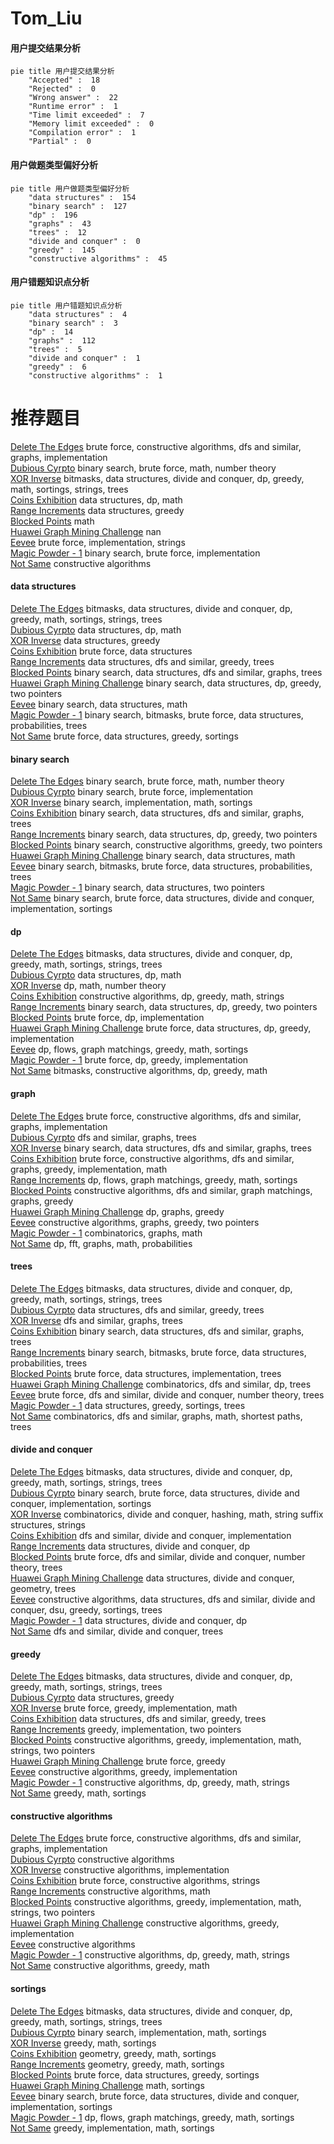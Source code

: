 # Tom_Liu
<!-- tabs:start -->
#### **用户提交结果分析**

```mermaid
pie title 用户提交结果分析
    "Accepted" :  18
    "Rejected" :  0
    "Wrong answer" :  22
    "Runtime error" :  1
    "Time limit exceeded" :  7
    "Memory limit exceeded" :  0
    "Compilation error" :  1
    "Partial" :  0
```
#### **用户做题类型偏好分析**

```mermaid
pie title 用户做题类型偏好分析
    "data structures" :  154
    "binary search" :  127
    "dp" :  196
    "graphs" :  43
    "trees" :  12
    "divide and conquer" :  0
    "greedy" :  145
    "constructive algorithms" :  45
```
#### **用户错题知识点分析**

```mermaid
pie title 用户错题知识点分析
    "data structures" :  4
    "binary search" :  3
    "dp" :  14
    "graphs" :  112
    "trees" :  5
    "divide and conquer" :  1
    "greedy" :  6
    "constructive algorithms" :  1
```
<!-- tabs:end -->
# 推荐题目
[Delete The Edges](http://codeforces.com/problemset/problem/1494/F)		brute force,
                        constructive algorithms,
                        dfs and similar,
                        graphs,
                        implementation		  
[Dubious Cyrpto](http://codeforces.com/problemset/problem/1379/B)		binary search,
                        brute force,
                        math,
                        number theory		  
[XOR Inverse](https://codeforces.com/contest/1417/problem/E)		bitmasks,
                        data structures,
                        divide and conquer,
                        dp,
                        greedy,
                        math,
                        sortings,
                        strings,
                        trees		  
[Coins Exhibition](http://codeforces.com/problemset/problem/930/E)		data structures,
                        dp,
                        math		  
[Range Increments](http://codeforces.com/problemset/problem/174/C)		data structures,
                        greedy		  
[Blocked Points](https://codeforces.com/contest/393/problem/C)		math		  
[Huawei Graph Mining Challenge](https://codeforces.com/contest/1378/problem/A3)		nan		  
[Eevee](http://codeforces.com/problemset/problem/452/A)		brute force,
                        implementation,
                        strings		  
[Magic Powder - 1](http://codeforces.com/problemset/problem/670/D1)		binary search,
                        brute force,
                        implementation		  
[Not Same](https://codeforces.com/contest/1261/problem/E)		constructive algorithms		  
<!-- tabs:start -->
#### **data structures**
[Delete The Edges](https://codeforces.com/contest/1417/problem/E)		bitmasks,
                        data structures,
                        divide and conquer,
                        dp,
                        greedy,
                        math,
                        sortings,
                        strings,
                        trees		  
[Dubious Cyrpto](http://codeforces.com/problemset/problem/930/E)		data structures,
                        dp,
                        math		  
[XOR Inverse](http://codeforces.com/problemset/problem/174/C)		data structures,
                        greedy		  
[Coins Exhibition](http://codeforces.com/problemset/problem/200/A)		brute force,
                        data structures		  
[Range Increments](http://codeforces.com/problemset/problem/1399/E1)		data structures,
                        dfs and similar,
                        greedy,
                        trees		  
[Blocked Points](http://codeforces.com/problemset/problem/739/B)		binary search,
                        data structures,
                        dfs and similar,
                        graphs,
                        trees		  
[Huawei Graph Mining Challenge](http://codeforces.com/problemset/problem/1492/C)		binary search,
                        data structures,
                        dp,
                        greedy,
                        two pointers		  
[Eevee](http://codeforces.com/problemset/problem/1490/G)		binary search,
                        data structures,
                        math		  
[Magic Powder - 1](http://codeforces.com/problemset/problem/1479/D)		binary search,
                        bitmasks,
                        brute force,
                        data structures,
                        probabilities,
                        trees		  
[Not Same](http://codeforces.com/problemset/problem/1497/A)		brute force,
                        data structures,
                        greedy,
                        sortings		  
#### **binary search**
[Delete The Edges](http://codeforces.com/problemset/problem/1379/B)		binary search,
                        brute force,
                        math,
                        number theory		  
[Dubious Cyrpto](http://codeforces.com/problemset/problem/670/D1)		binary search,
                        brute force,
                        implementation		  
[XOR Inverse](http://codeforces.com/problemset/problem/492/B)		binary search,
                        implementation,
                        math,
                        sortings		  
[Coins Exhibition](http://codeforces.com/problemset/problem/739/B)		binary search,
                        data structures,
                        dfs and similar,
                        graphs,
                        trees		  
[Range Increments](http://codeforces.com/problemset/problem/1492/C)		binary search,
                        data structures,
                        dp,
                        greedy,
                        two pointers		  
[Blocked Points](http://codeforces.com/problemset/problem/1463/D)		binary search,
                        constructive algorithms,
                        greedy,
                        two pointers		  
[Huawei Graph Mining Challenge](http://codeforces.com/problemset/problem/1490/G)		binary search,
                        data structures,
                        math		  
[Eevee](http://codeforces.com/problemset/problem/1479/D)		binary search,
                        bitmasks,
                        brute force,
                        data structures,
                        probabilities,
                        trees		  
[Magic Powder - 1](http://codeforces.com/problemset/problem/1436/E)		binary search,
                        data structures,
                        two pointers		  
[Not Same](http://codeforces.com/problemset/problem/1461/D)		binary search,
                        brute force,
                        data structures,
                        divide and conquer,
                        implementation,
                        sortings		  
#### **dp**
[Delete The Edges](https://codeforces.com/contest/1417/problem/E)		bitmasks,
                        data structures,
                        divide and conquer,
                        dp,
                        greedy,
                        math,
                        sortings,
                        strings,
                        trees		  
[Dubious Cyrpto](http://codeforces.com/problemset/problem/930/E)		data structures,
                        dp,
                        math		  
[XOR Inverse](http://codeforces.com/problemset/problem/980/D)		dp,
                        math,
                        number theory		  
[Coins Exhibition](http://codeforces.com/problemset/problem/758/D)		constructive algorithms,
                        dp,
                        greedy,
                        math,
                        strings		  
[Range Increments](http://codeforces.com/problemset/problem/1492/C)		binary search,
                        data structures,
                        dp,
                        greedy,
                        two pointers		  
[Blocked Points](https://codeforces.com/contest/1457/problem/C)		brute force,
                        dp,
                        implementation		  
[Huawei Graph Mining Challenge](http://codeforces.com/problemset/problem/1491/C)		brute force,
                        data structures,
                        dp,
                        greedy,
                        implementation		  
[Eevee](http://codeforces.com/problemset/problem/1437/C)		dp,
                        flows,
                        graph matchings,
                        greedy,
                        math,
                        sortings		  
[Magic Powder - 1](http://codeforces.com/problemset/problem/1499/B)		brute force,
                        dp,
                        greedy,
                        implementation		  
[Not Same](http://codeforces.com/problemset/problem/1491/D)		bitmasks,
                        constructive algorithms,
                        dp,
                        greedy,
                        math		  
#### **graph**
[Delete The Edges](http://codeforces.com/problemset/problem/1494/F)		brute force,
                        constructive algorithms,
                        dfs and similar,
                        graphs,
                        implementation		  
[Dubious Cyrpto](http://codeforces.com/problemset/problem/580/C)		dfs and similar,
                        graphs,
                        trees		  
[XOR Inverse](http://codeforces.com/problemset/problem/739/B)		binary search,
                        data structures,
                        dfs and similar,
                        graphs,
                        trees		  
[Coins Exhibition](http://codeforces.com/problemset/problem/1487/C)		brute force,
                        constructive algorithms,
                        dfs and similar,
                        graphs,
                        greedy,
                        implementation,
                        math		  
[Range Increments](http://codeforces.com/problemset/problem/1437/C)		dp,
                        flows,
                        graph matchings,
                        greedy,
                        math,
                        sortings		  
[Blocked Points](http://codeforces.com/problemset/problem/1470/D)		constructive algorithms,
                        dfs and similar,
                        graph matchings,
                        graphs,
                        greedy		  
[Huawei Graph Mining Challenge](http://codeforces.com/problemset/problem/1476/C)		dp,
                        graphs,
                        greedy		  
[Eevee](http://codeforces.com/problemset/problem/1304/D)		constructive algorithms,
                        graphs,
                        greedy,
                        two pointers		  
[Magic Powder - 1](http://codeforces.com/problemset/problem/1475/C)		combinatorics,
                        graphs,
                        math		  
[Not Same](http://codeforces.com/problemset/problem/553/E)		dp,
                        fft,
                        graphs,
                        math,
                        probabilities		  
#### **trees**
[Delete The Edges](https://codeforces.com/contest/1417/problem/E)		bitmasks,
                        data structures,
                        divide and conquer,
                        dp,
                        greedy,
                        math,
                        sortings,
                        strings,
                        trees		  
[Dubious Cyrpto](http://codeforces.com/problemset/problem/1399/E1)		data structures,
                        dfs and similar,
                        greedy,
                        trees		  
[XOR Inverse](http://codeforces.com/problemset/problem/580/C)		dfs and similar,
                        graphs,
                        trees		  
[Coins Exhibition](http://codeforces.com/problemset/problem/739/B)		binary search,
                        data structures,
                        dfs and similar,
                        graphs,
                        trees		  
[Range Increments](http://codeforces.com/problemset/problem/1479/D)		binary search,
                        bitmasks,
                        brute force,
                        data structures,
                        probabilities,
                        trees		  
[Blocked Points](http://codeforces.com/problemset/problem/1511/C)		brute force,
                        data structures,
                        implementation,
                        trees		  
[Huawei Graph Mining Challenge](http://codeforces.com/problemset/problem/1499/F)		combinatorics,
                        dfs and similar,
                        dp,
                        trees		  
[Eevee](http://codeforces.com/problemset/problem/1491/E)		brute force,
                        dfs and similar,
                        divide and conquer,
                        number theory,
                        trees		  
[Magic Powder - 1](http://codeforces.com/problemset/problem/1466/D)		data structures,
                        greedy,
                        sortings,
                        trees		  
[Not Same](http://codeforces.com/problemset/problem/1495/D)		combinatorics,
                        dfs and similar,
                        graphs,
                        math,
                        shortest paths,
                        trees		  
#### **divide and conquer**
[Delete The Edges](https://codeforces.com/contest/1417/problem/E)		bitmasks,
                        data structures,
                        divide and conquer,
                        dp,
                        greedy,
                        math,
                        sortings,
                        strings,
                        trees		  
[Dubious Cyrpto](http://codeforces.com/problemset/problem/1461/D)		binary search,
                        brute force,
                        data structures,
                        divide and conquer,
                        implementation,
                        sortings		  
[XOR Inverse](http://codeforces.com/problemset/problem/1466/G)		combinatorics,
                        divide and conquer,
                        hashing,
                        math,
                        string suffix structures,
                        strings		  
[Coins Exhibition](http://codeforces.com/problemset/problem/1490/D)		dfs and similar,
                        divide and conquer,
                        implementation		  
[Range Increments](https://codeforces.com/contest/1483/problem/C)		data structures,
                        divide and conquer,
                        dp		  
[Blocked Points](http://codeforces.com/problemset/problem/1491/E)		brute force,
                        dfs and similar,
                        divide and conquer,
                        number theory,
                        trees		  
[Huawei Graph Mining Challenge](http://codeforces.com/problemset/problem/1303/G)		data structures,
                        divide and conquer,
                        geometry,
                        trees		  
[Eevee](http://codeforces.com/problemset/problem/1494/D)		constructive algorithms,
                        data structures,
                        dfs and similar,
                        divide and conquer,
                        dsu,
                        greedy,
                        sortings,
                        trees		  
[Magic Powder - 1](http://codeforces.com/problemset/problem/1482/E)		data structures,
                        divide and conquer,
                        dp		  
[Not Same](http://codeforces.com/problemset/problem/566/C)		dfs and similar,
                        divide and conquer,
                        trees		  
#### **greedy**
[Delete The Edges](https://codeforces.com/contest/1417/problem/E)		bitmasks,
                        data structures,
                        divide and conquer,
                        dp,
                        greedy,
                        math,
                        sortings,
                        strings,
                        trees		  
[Dubious Cyrpto](http://codeforces.com/problemset/problem/174/C)		data structures,
                        greedy		  
[XOR Inverse](http://codeforces.com/problemset/problem/547/A)		brute force,
                        greedy,
                        implementation,
                        math		  
[Coins Exhibition](http://codeforces.com/problemset/problem/1399/E1)		data structures,
                        dfs and similar,
                        greedy,
                        trees		  
[Range Increments](http://codeforces.com/problemset/problem/381/A)		greedy,
                        implementation,
                        two pointers		  
[Blocked Points](http://codeforces.com/problemset/problem/1508/A)		constructive algorithms,
                        greedy,
                        implementation,
                        math,
                        strings,
                        two pointers		  
[Huawei Graph Mining Challenge](http://codeforces.com/problemset/problem/1019/A)		brute force,
                        greedy		  
[Eevee](http://codeforces.com/problemset/problem/1209/C)		constructive algorithms,
                        greedy,
                        implementation		  
[Magic Powder - 1](http://codeforces.com/problemset/problem/758/D)		constructive algorithms,
                        dp,
                        greedy,
                        math,
                        strings		  
[Not Same](http://codeforces.com/problemset/problem/1248/B)		greedy,
                        math,
                        sortings		  
#### **constructive algorithms**
[Delete The Edges](http://codeforces.com/problemset/problem/1494/F)		brute force,
                        constructive algorithms,
                        dfs and similar,
                        graphs,
                        implementation		  
[Dubious Cyrpto](https://codeforces.com/contest/1261/problem/E)		constructive algorithms		  
[XOR Inverse](http://codeforces.com/problemset/problem/1119/G)		constructive algorithms,
                        implementation		  
[Coins Exhibition](http://codeforces.com/problemset/problem/670/F)		brute force,
                        constructive algorithms,
                        strings		  
[Range Increments](http://codeforces.com/problemset/problem/1413/A)		constructive algorithms,
                        math		  
[Blocked Points](http://codeforces.com/problemset/problem/1508/A)		constructive algorithms,
                        greedy,
                        implementation,
                        math,
                        strings,
                        two pointers		  
[Huawei Graph Mining Challenge](http://codeforces.com/problemset/problem/1209/C)		constructive algorithms,
                        greedy,
                        implementation		  
[Eevee](https://codeforces.com/contest/1173/problem/F)		constructive algorithms		  
[Magic Powder - 1](http://codeforces.com/problemset/problem/758/D)		constructive algorithms,
                        dp,
                        greedy,
                        math,
                        strings		  
[Not Same](http://codeforces.com/problemset/problem/1467/A)		constructive algorithms,
                        greedy,
                        math		  
#### **sortings**
[Delete The Edges](https://codeforces.com/contest/1417/problem/E)		bitmasks,
                        data structures,
                        divide and conquer,
                        dp,
                        greedy,
                        math,
                        sortings,
                        strings,
                        trees		  
[Dubious Cyrpto](http://codeforces.com/problemset/problem/492/B)		binary search,
                        implementation,
                        math,
                        sortings		  
[XOR Inverse](http://codeforces.com/problemset/problem/1248/B)		greedy,
                        math,
                        sortings		  
[Coins Exhibition](https://codeforces.com/contest/1496/problem/C)		geometry,
                        greedy,
                        math,
                        sortings		  
[Range Increments](http://codeforces.com/problemset/problem/1495/A)		geometry,
                        greedy,
                        math,
                        sortings		  
[Blocked Points](http://codeforces.com/problemset/problem/1497/A)		brute force,
                        data structures,
                        greedy,
                        sortings		  
[Huawei Graph Mining Challenge](http://codeforces.com/problemset/problem/1427/A)		math,
                        sortings		  
[Eevee](http://codeforces.com/problemset/problem/1461/D)		binary search,
                        brute force,
                        data structures,
                        divide and conquer,
                        implementation,
                        sortings		  
[Magic Powder - 1](http://codeforces.com/problemset/problem/1437/C)		dp,
                        flows,
                        graph matchings,
                        greedy,
                        math,
                        sortings		  
[Not Same](http://codeforces.com/problemset/problem/1473/A)		greedy,
                        implementation,
                        math,
                        sortings		  
<!-- tabs:end -->

